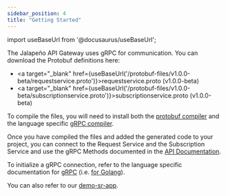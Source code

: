 ```yaml
---
sidebar_position: 4
title: "Getting Started"
---
```


import useBaseUrl from '@docusaurus/useBaseUrl';

The Jalapeño API Gateway uses gRPC for communication. You can download the Protobuf definitions here:

- <a target="_blank" href={useBaseUrl('/protobuf-files/v1.0.0-beta/requestservice.proto')}>requestservice.proto (v1.0.0-beta)</a>
- <a target="_blank" href={useBaseUrl('/protobuf-files/v1.0.0-beta/subscriptionservice.proto')}>subscriptionservice.proto (v1.0.0-beta)</a>

To compile the files, you will need to install both the [protobuf compiler](https://grpc.io/docs/protoc-installation/) and the language specific [gRPC compiler](https://grpc.io/docs/languages/).

Once you have compiled the files and added the generated code to your project, you can connect to the Request Service and the Subscription Service and use the gRPC Methods documented in the [API Documentation](http://localhost:3000/jagw-docs/docs/api/request-service).

To initialize a gRPC connection, refer to the language specific documentation for [gRPC](https://grpc.io/docs/languages/) (i.e. [for Golang](https://grpc.io/docs/languages/go/basics/#client)).

You can also refer to our [demo-sr-app](https://github.com/jalapeno-api-gateway/demo-sr-app).


